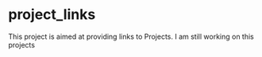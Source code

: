 # project_links

This project is aimed at providing links to Projects. I am still working on this projects
